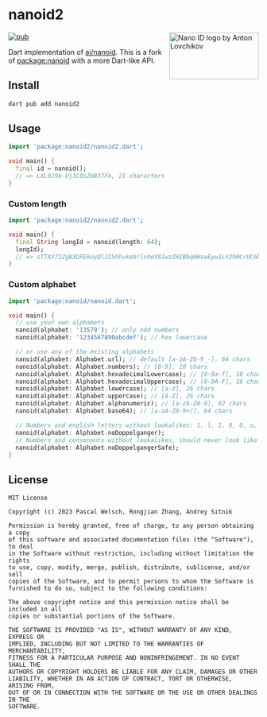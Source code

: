 # nanoid2

<img src="https://ai.github.io/nanoid/logo.svg" align="right"
alt="Nano ID logo by Anton Lovchikov" width="180" height="94">

[![pub](https://img.shields.io/pub/v/nanoid2.svg)](https://pub.dartlang.org/packages/nanoid2)

Dart implementation of [ai/nanoid](https://github.com/ai/nanoid).
This is a fork of [package:nanoid](https://pub.dev/packages/nanoid) with a more Dart-like API.

## Install

```bash
dart pub add nanoid2
```

## Usage

```dart
import 'package:nanoid2/nanoid2.dart';

void main() {
  final id = nanoid(); 
  // => LXL0J9b-Uj1C0sZH837Fk, 21 characters
}
```

### Custom length

```dart
import 'package:nanoid2/nanoid2.dart';

void main() {
  final String longId = nanoid(length: 64);
  longId);
  // => sTTAY72ZgB3DFE6oyQlJI5hhvkebrlnheY81wzZHIBbqHHswEyw1LV2hHCrUC6bw, 64 characters
}
```

### Custom alphabet

```dart
import 'package:nanoid/nanoid.dart';

void main() {
  // use your own alphabets
  nanoid(alphabet: '13579'); // only odd numbers
  nanoid(alphabet: '1234567890abcdef'); // hex lowercase

  // or use any of the existing alphabets
  nanoid(alphabet: Alphabet.url); // default [a-zA-Z0-9_-], 64 chars
  nanoid(alphabet: Alphabet.numbers); // [0-9], 10 chars
  nanoid(alphabet: Alphabet.hexadecimalLowercase); // [0-9a-f], 16 chars
  nanoid(alphabet: Alphabet.hexadecimalUppercase); // [0-9A-F], 16 chars
  nanoid(alphabet: Alphabet.lowercase); // [a-z], 26 chars
  nanoid(alphabet: Alphabet.uppercase); // [A-Z], 26 chars
  nanoid(alphabet: Alphabet.alphanumeric); // [a-zA-Z0-9], 62 chars
  nanoid(alphabet: Alphabet.base64); // [a-zA-Z0-9+/], 64 chars

  // Numbers and english letters without lookalikes: 1, l, I, 0, O, o, u, v, 5, S, s, 2, Z. 49 chars
  nanoid(alphabet: Alphabet.noDoppelganger);
  // Numbers and consonants without lookalikes, should never look like an english word, 36 chars
  nanoid(alphabet: Alphabet.noDoppelgangerSafe);
}
```

## License

```
MIT License

Copyright (c) 2023 Pascal Welsch, Rongjian Zhang, Andrey Sitnik

Permission is hereby granted, free of charge, to any person obtaining a copy
of this software and associated documentation files (the "Software"), to deal
in the Software without restriction, including without limitation the rights
to use, copy, modify, merge, publish, distribute, sublicense, and/or sell
copies of the Software, and to permit persons to whom the Software is
furnished to do so, subject to the following conditions:

The above copyright notice and this permission notice shall be included in all
copies or substantial portions of the Software.

THE SOFTWARE IS PROVIDED "AS IS", WITHOUT WARRANTY OF ANY KIND, EXPRESS OR
IMPLIED, INCLUDING BUT NOT LIMITED TO THE WARRANTIES OF MERCHANTABILITY,
FITNESS FOR A PARTICULAR PURPOSE AND NONINFRINGEMENT. IN NO EVENT SHALL THE
AUTHORS OR COPYRIGHT HOLDERS BE LIABLE FOR ANY CLAIM, DAMAGES OR OTHER
LIABILITY, WHETHER IN AN ACTION OF CONTRACT, TORT OR OTHERWISE, ARISING FROM,
OUT OF OR IN CONNECTION WITH THE SOFTWARE OR THE USE OR OTHER DEALINGS IN THE
SOFTWARE.
```
      